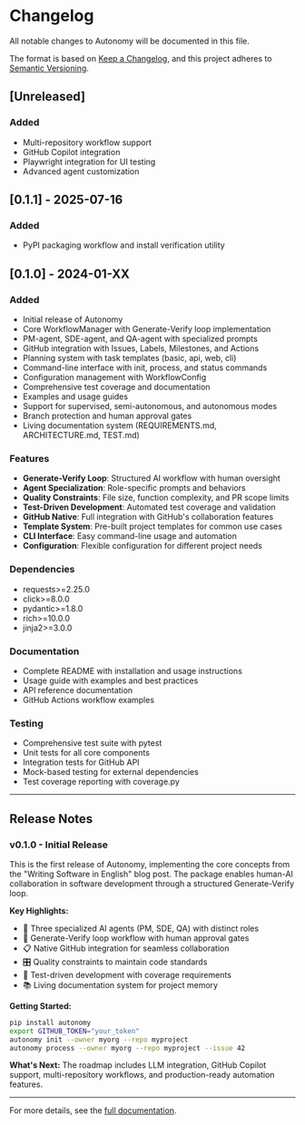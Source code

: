 # Changelog

All notable changes to Autonomy will be documented in this file.

The format is based on [Keep a Changelog](https://keepachangelog.com/en/1.0.0/),
and this project adheres to [Semantic Versioning](https://semver.org/spec/v2.0.0.html).

## [Unreleased]

### Added
- Multi-repository workflow support
- GitHub Copilot integration
- Playwright integration for UI testing
- Advanced agent customization

## [0.1.1] - 2025-07-16
### Added
- PyPI packaging workflow and install verification utility

## [0.1.0] - 2024-01-XX

### Added
- Initial release of Autonomy
- Core WorkflowManager with Generate-Verify loop implementation
- PM-agent, SDE-agent, and QA-agent with specialized prompts
- GitHub integration with Issues, Labels, Milestones, and Actions
- Planning system with task templates (basic, api, web, cli)
- Command-line interface with init, process, and status commands
- Configuration management with WorkflowConfig
- Comprehensive test coverage and documentation
- Examples and usage guides
- Support for supervised, semi-autonomous, and autonomous modes
- Branch protection and human approval gates
- Living documentation system (REQUIREMENTS.md, ARCHITECTURE.md, TEST.md)

### Features
- **Generate-Verify Loop**: Structured AI workflow with human oversight
- **Agent Specialization**: Role-specific prompts and behaviors
- **Quality Constraints**: File size, function complexity, and PR scope limits
- **Test-Driven Development**: Automated test coverage and validation
- **GitHub Native**: Full integration with GitHub's collaboration features
- **Template System**: Pre-built project templates for common use cases
- **CLI Interface**: Easy command-line usage and automation
- **Configuration**: Flexible configuration for different project needs

### Dependencies
- requests>=2.25.0
- click>=8.0.0
- pydantic>=1.8.0
- rich>=10.0.0
- jinja2>=3.0.0

### Documentation
- Complete README with installation and usage instructions
- Usage guide with examples and best practices
- API reference documentation
- GitHub Actions workflow examples

### Testing
- Comprehensive test suite with pytest
- Unit tests for all core components
- Integration tests for GitHub API
- Mock-based testing for external dependencies
- Test coverage reporting with coverage.py

---

## Release Notes

### v0.1.0 - Initial Release

This is the first release of Autonomy, implementing the core concepts from the "Writing Software in English" blog post. The package enables human-AI collaboration in software development through a structured Generate-Verify loop.

**Key Highlights:**
- 🤖 Three specialized AI agents (PM, SDE, QA) with distinct roles
- 🔄 Generate-Verify loop workflow with human approval gates
- 📋 Native GitHub integration for seamless collaboration
- 🎛️ Quality constraints to maintain code standards
- 🧪 Test-driven development with coverage requirements
- 📚 Living documentation system for project memory

**Getting Started:**
```bash
pip install autonomy
export GITHUB_TOKEN="your_token"
autonomy init --owner myorg --repo myproject
autonomy process --owner myorg --repo myproject --issue 42
```

**What's Next:**
The roadmap includes LLM integration, GitHub Copilot support, multi-repository workflows, and production-ready automation features.

---

For more details, see the [full documentation](https://github.com/mehulbhardwaj/autonomy#readme).
